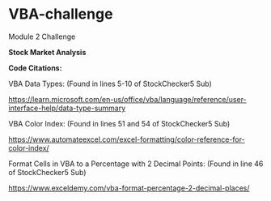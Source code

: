 # VBA-challenge
Module 2 Challenge

**Stock Market Analysis**

**Code Citations:**

VBA Data Types:
(Found in lines 5-10 of StockChecker5 Sub)

https://learn.microsoft.com/en-us/office/vba/language/reference/user-interface-help/data-type-summary

VBA Color Index:
(Found in lines 51 and 54 of StockChecker5 Sub)

https://www.automateexcel.com/excel-formatting/color-reference-for-color-index/

Format Cells in VBA to a Percentage with 2 Decimal Points:
(Found in line 46 of StockChecker5 Sub)

https://www.exceldemy.com/vba-format-percentage-2-decimal-places/
